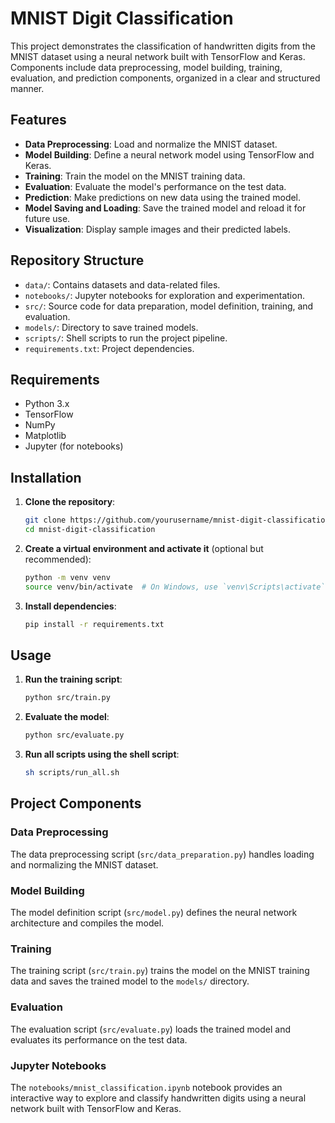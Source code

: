 # MNIST Digit Classification

This project demonstrates the classification of handwritten digits from the MNIST dataset using a neural network built with TensorFlow and Keras. Components include data preprocessing, model building, training, evaluation, and prediction components, organized in a clear and structured manner.
## Features

- **Data Preprocessing**: Load and normalize the MNIST dataset.
- **Model Building**: Define a neural network model using TensorFlow and Keras.
- **Training**: Train the model on the MNIST training data.
- **Evaluation**: Evaluate the model's performance on the test data.
- **Prediction**: Make predictions on new data using the trained model.
- **Model Saving and Loading**: Save the trained model and reload it for future use.
- **Visualization**: Display sample images and their predicted labels.

## Repository Structure

- `data/`: Contains datasets and data-related files.
- `notebooks/`: Jupyter notebooks for exploration and experimentation.
- `src/`: Source code for data preparation, model definition, training, and evaluation.
- `models/`: Directory to save trained models.
- `scripts/`: Shell scripts to run the project pipeline.
- `requirements.txt`: Project dependencies.

## Requirements

- Python 3.x
- TensorFlow
- NumPy
- Matplotlib
- Jupyter (for notebooks)

## Installation

1. **Clone the repository**:
   ```sh
   git clone https://github.com/yourusername/mnist-digit-classification.git
   cd mnist-digit-classification
   ```

2. **Create a virtual environment and activate it** (optional but recommended):
   ```sh
   python -m venv venv
   source venv/bin/activate  # On Windows, use `venv\Scripts\activate`
   ```

3. **Install dependencies**:
   ```sh
   pip install -r requirements.txt
   ```

## Usage

1. **Run the training script**:
   ```sh
   python src/train.py
   ```

2. **Evaluate the model**:
   ```sh
   python src/evaluate.py
   ```

3. **Run all scripts using the shell script**:
   ```sh
   sh scripts/run_all.sh
   ```

## Project Components

### Data Preprocessing

The data preprocessing script (`src/data_preparation.py`) handles loading and normalizing the MNIST dataset.

### Model Building

The model definition script (`src/model.py`) defines the neural network architecture and compiles the model.

### Training

The training script (`src/train.py`) trains the model on the MNIST training data and saves the trained model to the `models/` directory.

### Evaluation

The evaluation script (`src/evaluate.py`) loads the trained model and evaluates its performance on the test data.

### Jupyter Notebooks

The `notebooks/mnist_classification.ipynb` notebook provides an interactive way to explore and classify handwritten digits using a neural network built with TensorFlow and Keras.
